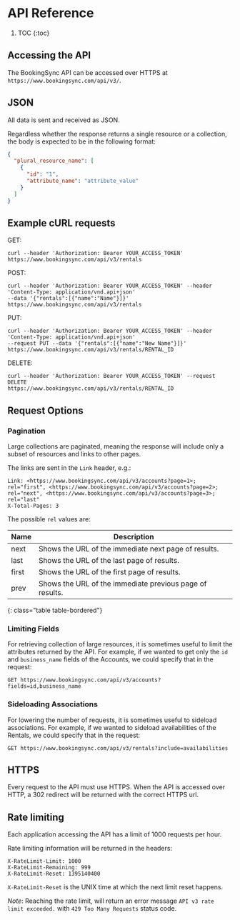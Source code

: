 # API Reference

1. TOC
{:toc}

## Accessing the API

The BookingSync API can be accessed over HTTPS at
`https://www.bookingsync.com/api/v3/`.

## JSON

All data is sent and received as JSON.

Regardless whether the response returns a single resource or a collection,
the body is expected to be in the following format:

~~~json
{
  "plural_resource_name": [
    {
      "id": "1",
      "attribute_name": "attribute_value"
    }
  ]
}
~~~

## Example cURL requests

GET:

~~~
curl --header 'Authorization: Bearer YOUR_ACCESS_TOKEN' https://www.bookingsync.com/api/v3/rentals
~~~

POST:

~~~
curl --header 'Authorization: Bearer YOUR_ACCESS_TOKEN' --header 'Content-Type: application/vnd.api+json'
--data '{"rentals":[{"name":"Name"}]}' https://www.bookingsync.com/api/v3/rentals
~~~

PUT:

~~~
curl --header 'Authorization: Bearer YOUR_ACCESS_TOKEN' --header 'Content-Type: application/vnd.api+json'
--request PUT --data '{"rentals":[{"name":"New Name"}]}' https://www.bookingsync.com/api/v3/rentals/RENTAL_ID
~~~

DELETE:

~~~
curl --header 'Authorization: Bearer YOUR_ACCESS_TOKEN' --request DELETE
https://www.bookingsync.com/api/v3/rentals/RENTAL_ID
~~~

## Request Options

### Pagination

Large collections are paginated, meaning the response will include only
a subset of resources and links to other pages.

The links are sent in the `Link` header, e.g.:

~~~
Link: <https://www.bookingsync.com/api/v3/accounts?page=1>; rel="first", <https://www.bookingsync.com/api/v3/accounts?page=2>; rel="next", <https://www.bookingsync.com/api/v3/accounts?page=3>; rel="last"
X-Total-Pages: 3
~~~

The possible `rel` values are:

Name  | Description
------|------------
next  | Shows the URL of the immediate next page of results.
last  | Shows the URL of the last page of results.
first | Shows the URL of the first page of results.
prev  | Shows the URL of the immediate previous page of results.
{: class="table table-bordered"}

### Limiting Fields

For retrieving collection of large resources, it is sometimes useful to limit
the attributes returned by the API. For example, if we wanted to get only the
`id` and `business_name` fields of the Accounts, we could specify that in the
request:

~~~
GET https://www.bookingsync.com/api/v3/accounts?fields=id,business_name
~~~

### Sideloading Associations

For lowering the number of requests, it is sometimes useful to sideload associations.
For example, if we wanted to sideload availabilities of the Rentals, we could specify
that in the request:

~~~
GET https://www.bookingsync.com/api/v3/rentals?include=availabilities
~~~

## HTTPS

Every request to the API must use HTTPS. When the API is accessed over HTTP,
a 302 redirect will be returned with the correct HTTPS url.

## Rate limiting

Each application accessing the API has a limit of 1000 requests per hour.

Rate limiting information will be returned in the headers:

~~~
X-RateLimit-Limit: 1000
X-RateLimit-Remaining: 999
X-RateLimit-Reset: 1395140400
~~~

`X-RateLimit-Reset` is the UNIX time at which the next limit reset happens.

_Note_: Reaching the rate limit, will return an error message `API v3 rate limit exceeded.` with `429 Too Many Requests` status code.
